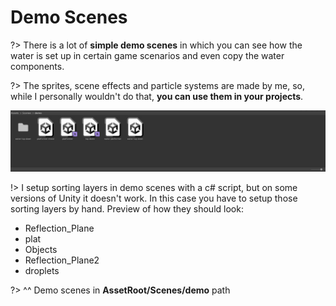 # Demo Scenes

?> There is a lot of **simple demo scenes** in which you can see how the water is set up in certain game scenarios and even copy the water components.

?> The sprites, scene effects and particle systems are made by me, so, while I personally wouldn't do that, **you can use them in your projects**.

<div class = 'image'>

![creating urp project](addingWater/urpSetup18.png ':class=banner-image  :size=1200' )

</div>

!> I setup sorting layers in demo scenes with a c# script, but on some versions of Unity it doesn't work. In this case you have to setup those sorting layers by hand. Preview of how they should look: 

- Reflection_Plane
- plat
- Objects
- Reflection_Plane2
- droplets

?> ^^ Demo scenes in **AssetRoot/Scenes/demo** path
